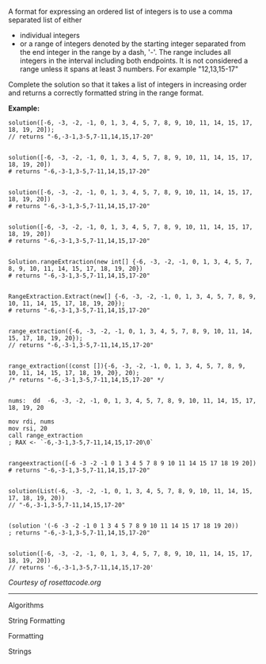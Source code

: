 A format for expressing an ordered list of integers is to use a comma separated list of either

*   individual integers
*   or a range of integers denoted by the starting integer separated from the end integer in the range by a dash, '-'. The range includes all integers in the interval including both endpoints. It is not considered a range unless it spans at least 3 numbers. For example "12,13,15-17"

Complete the solution so that it takes a list of integers in increasing order and returns a correctly formatted string in the range format.

**Example:**

    solution([-6, -3, -2, -1, 0, 1, 3, 4, 5, 7, 8, 9, 10, 11, 14, 15, 17, 18, 19, 20]);
    // returns "-6,-3-1,3-5,7-11,14,15,17-20"
    

    solution([-6, -3, -2, -1, 0, 1, 3, 4, 5, 7, 8, 9, 10, 11, 14, 15, 17, 18, 19, 20])
    # returns "-6,-3-1,3-5,7-11,14,15,17-20"
    

    solution([-6, -3, -2, -1, 0, 1, 3, 4, 5, 7, 8, 9, 10, 11, 14, 15, 17, 18, 19, 20])
    # returns "-6,-3-1,3-5,7-11,14,15,17-20"
    

    solution([-6, -3, -2, -1, 0, 1, 3, 4, 5, 7, 8, 9, 10, 11, 14, 15, 17, 18, 19, 20])
    # returns "-6,-3-1,3-5,7-11,14,15,17-20"
    

    Solution.rangeExtraction(new int[] {-6, -3, -2, -1, 0, 1, 3, 4, 5, 7, 8, 9, 10, 11, 14, 15, 17, 18, 19, 20})
    # returns "-6,-3-1,3-5,7-11,14,15,17-20"
    

    RangeExtraction.Extract(new[] {-6, -3, -2, -1, 0, 1, 3, 4, 5, 7, 8, 9, 10, 11, 14, 15, 17, 18, 19, 20});
    # returns "-6,-3-1,3-5,7-11,14,15,17-20"
    

    range_extraction({-6, -3, -2, -1, 0, 1, 3, 4, 5, 7, 8, 9, 10, 11, 14, 15, 17, 18, 19, 20});
    // returns "-6,-3-1,3-5,7-11,14,15,17-20"
    

    range_extraction((const []){-6, -3, -2, -1, 0, 1, 3, 4, 5, 7, 8, 9, 10, 11, 14, 15, 17, 18, 19, 20}, 20);
    /* returns "-6,-3-1,3-5,7-11,14,15,17-20" */
    

    nums:  dd  -6, -3, -2, -1, 0, 1, 3, 4, 5, 7, 8, 9, 10, 11, 14, 15, 17, 18, 19, 20
    
    mov rdi, nums
    mov rsi, 20
    call range_extraction
    ; RAX <- `-6,-3-1,3-5,7-11,14,15,17-20\0`
    

    rangeextraction([-6 -3 -2 -1 0 1 3 4 5 7 8 9 10 11 14 15 17 18 19 20])
    # returns "-6,-3-1,3-5,7-11,14,15,17-20"
    

    solution(List(-6, -3, -2, -1, 0, 1, 3, 4, 5, 7, 8, 9, 10, 11, 14, 15, 17, 18, 19, 20))
    // "-6,-3-1,3-5,7-11,14,15,17-20"
    

    (solution '(-6 -3 -2 -1 0 1 3 4 5 7 8 9 10 11 14 15 17 18 19 20))
    ; returns "-6,-3-1,3-5,7-11,14,15,17-20"
    

    solution([-6, -3, -2, -1, 0, 1, 3, 4, 5, 7, 8, 9, 10, 11, 14, 15, 17, 18, 19, 20])
    // returns '-6,-3-1,3-5,7-11,14,15,17-20'
    

_Courtesy of rosettacode.org_

* * *

Algorithms

String Formatting

Formatting

Strings